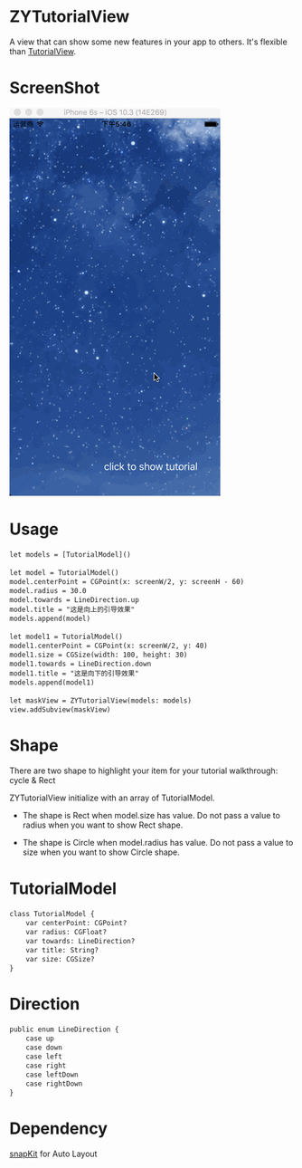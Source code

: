 # ZYTutorialView
A view that can show some new features in your app to others. It's flexible than [TutorialView](https://github.com/zhiyuanFan/TutorialView).

# ScreenShot
![image](https://github.com/zhiyuanFan/ZYTutorialView/raw/master/screenshot.gif)

# Usage
```
let models = [TutorialModel]()

let model = TutorialModel()
model.centerPoint = CGPoint(x: screenW/2, y: screenH - 60)
model.radius = 30.0
model.towards = LineDirection.up
model.title = "这是向上的引导效果"
models.append(model)

let model1 = TutorialModel()
model1.centerPoint = CGPoint(x: screenW/2, y: 40)
model1.size = CGSize(width: 100, height: 30)
model1.towards = LineDirection.down
model1.title = "这是向下的引导效果"
models.append(model1)

let maskView = ZYTutorialView(models: models)
view.addSubview(maskView)
```


# Shape
There are two shape to highlight your item for your tutorial walkthrough: cycle & Rect

ZYTutorialView initialize with an array of TutorialModel. 
 * The shape is Rect when model.size has value. Do not pass a value to radius when you want to show Rect shape.
 
 * The shape is Circle when model.radius has value. Do not pass a value to size when you want to show Circle shape.

# TutorialModel
```
class TutorialModel {
    var centerPoint: CGPoint?
    var radius: CGFloat?
    var towards: LineDirection?
    var title: String?
    var size: CGSize?
}
```

# Direction
```
public enum LineDirection {
    case up
    case down
    case left
    case right
    case leftDown
    case rightDown
}
```

# Dependency
[snapKit](https://github.com/SnapKit/SnapKit) for Auto Layout




